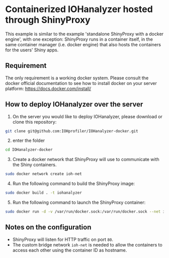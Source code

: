 # Containerized IOHanalyzer hosted through ShinyProxy

This example is similar to the example 'standalone ShinyProxy with a docker engine', with one exception:
ShinyProxy runs in a container itself, in the same container manager (i.e. docker engine) that also hosts
the containers for the users' Shiny apps.

## Requirement

The only requirement is a working docker system. Please consult the docker official documentation to see how to install docker on your server platform: https://docs.docker.com/install/

## How to deploy IOHanalyzer over the server

1. On the server you would like to deploy IOHanalyzer, please download or clone this repository:

```bash
git clone git@github.com:IOHprofiler/IOHanalyzer-docker.git
```

2. enter the folder

```bash
cd IOHanalyzer-docker
```

3. Create a docker network that ShinyProxy will use to communicate with the Shiny containers.

```bash
sudo docker network create ioh-net
```

4. Run the following command to build the ShinyProxy image:

```bash
sudo docker build . -t iohanalyzer
```

5. Run the following command to launch the ShinyProxy container:

```bash
sudo docker run -d -v /var/run/docker.sock:/var/run/docker.sock --net ioh-net -p 80:8080 iohanalyzer
```

## Notes on the configuration

* ShinyProxy will listen for HTTP traffic on port `80`.
* The custom bridge network `ioh-net` is needed to allow the containers to access each other using the container ID as hostname.
